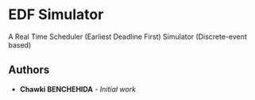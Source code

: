 # EDF Simulator

A Real Time Scheduler (Earliest Deadline First) Simulator (Discrete-event based)



## Authors

* **Chawki BENCHEHIDA** - *Initial work*
